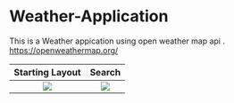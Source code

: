 # Weather-Application
This is a Weather appication using open weather map api . https://openweathermap.org/


Starting Layout            | Search 
:-------------------------:|:-------------------------:
![](https://user-images.githubusercontent.com/55665104/94249052-f7477f00-ff3c-11ea-8838-dbf840cb82a5.png)  |  ![](https://user-images.githubusercontent.com/55665104/94249056-f7e01580-ff3c-11ea-80ff-fca863d8a3b4.png)
